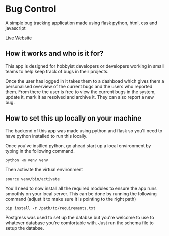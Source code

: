 # Bug Control
A simple bug tracking application made using flask python, html, css and javascript

[Live Website](https://bug-control.herokuapp.com/)


## How it works and who is it for?
This app is designed for hobbyist developers or developers working in small teams to help keep track of bugs in their projects. 

Once the user has logged in it takes them to a dashboad which gives them a personalised overview of the current bugs and the users who reported them. From there the user is free to view the current bugs in the system, update it, mark it as resolved and archive it. They can also report a new bug.

## How to set this up locally on your machine
The backend of this app was made using python and flask so you'll need to have python installed to run this locally.

Once you've instlled python, go ahead start up a local environment by typing in the following command.

<code>python -m venv venv</code>

Then activate the virtual environment

<code>source venv/bin/activate</code>

You'll need to now install all the required modules to ensure the app runs smoothly on your local server. This can be done by running the following command (adjust it to make sure it is pointing to the right path)


<code>pip install -r /path/to/requirements.txt</code>

Postgress was used to set up the databse but you're welcome to use to whatever database you're comfortable with. Just run the schema file to setup the databse.

